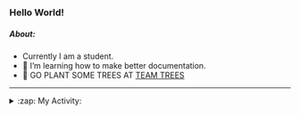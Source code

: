 ### Hello World!

##### About:
- Currently I am a student.
- 🌱 I’m learning how to make better documentation.
- 🌱 GO PLANT SOME TREES AT [TEAM TREES](https://teamtrees.org/)

---
<details>
  <summary>:zap: My Activity:</summary>
  
<!--START_SECTION:waka-->
![Code Time](http://img.shields.io/badge/Code%20Time-1%2C263%20hrs%2029%20mins-blue)

**I'm a Night 🦉** 

```text
🌞 Morning                2123 commits        ███░░░░░░░░░░░░░░░░░░░░░░   10.38 % 
🌆 Daytime                6783 commits        ████████░░░░░░░░░░░░░░░░░   33.18 % 
🌃 Evening                5911 commits        ███████░░░░░░░░░░░░░░░░░░   28.91 % 
🌙 Night                  5628 commits        ███████░░░░░░░░░░░░░░░░░░   27.53 % 
```
📅 **I'm Most Productive on Wednesday** 

```text
Monday                   2778 commits        ███░░░░░░░░░░░░░░░░░░░░░░   13.59 % 
Tuesday                  2805 commits        ███░░░░░░░░░░░░░░░░░░░░░░   13.72 % 
Wednesday                4817 commits        ██████░░░░░░░░░░░░░░░░░░░   23.56 % 
Thursday                 2724 commits        ███░░░░░░░░░░░░░░░░░░░░░░   13.32 % 
Friday                   2237 commits        ███░░░░░░░░░░░░░░░░░░░░░░   10.94 % 
Saturday                 1778 commits        ██░░░░░░░░░░░░░░░░░░░░░░░   08.70 % 
Sunday                   3306 commits        ████░░░░░░░░░░░░░░░░░░░░░   16.17 % 
```


📊 **This Week I Spent My Time On** 

```text
🔥 Editors: 
Android Studio           4 hrs 34 mins       █████████████░░░░░░░░░░░░   53.52 % 
IntelliJ                 3 hrs 58 mins       ████████████░░░░░░░░░░░░░   46.48 % 

🐱‍💻 Projects: 
dev-dialogue             3 hrs 37 mins       ███████████░░░░░░░░░░░░░░   42.42 % 
test-compose-2           3 hrs 3 mins        █████████░░░░░░░░░░░░░░░░   35.76 % 
UserApp                  44 mins             ██░░░░░░░░░░░░░░░░░░░░░░░   08.63 % 
microservices-demo       20 mins             █░░░░░░░░░░░░░░░░░░░░░░░░   04.03 % 
Little Lemon Menu        11 mins             █░░░░░░░░░░░░░░░░░░░░░░░░   02.26 % 
```


 Last Updated on 22/11/2023 01:36:27 UTC
<!--END_SECTION:waka-->
</details>
